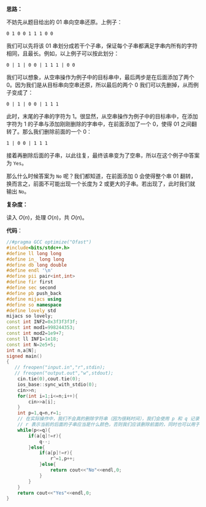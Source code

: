 **思路：**

不妨先从题目给出的 $01$ 串向空串还原。上例子：

```
0 1 0 0 1 1 1 0 0
```

我们可以先将该 01 串划分成若干个子串，保证每个子串都满足字串内所有的字符相同，且最长。例如，以上例子可以按此划分：

```
0 | 1 | 0 0 | 1 1 1 | 0 0
```

我们可以想象，从空串操作为例子中的目标串中，最后两步是在后面添加了两个 $0$。因为我们是从目标串向空串还原，所以最后的两个 $0$ 我们可以先删掉，从而例子变成了：

```
0 | 1 | 0 0 | 1 1 1
```

此时，末尾的子串的字符为 $1$。很显然，从空串操作为例子中的目标串中，在添加字符为 $1$ 的子串与添加刚刚删除的字串中，在前面添加了一个 $0$，使得 $01$ 之间翻转了。那么我们删除前面的一个 $0$：

```
1 | 0 0 | 1 1 1
```

接着再删除后面的子串，以此往复，最终该串变为了空串，所以在这个例子中答案为 `Yes`。

那么什么时候答案为 `No` 呢？我们都知道，在前面添加 $0$ 会使得整个串 $01$ 翻转，换而言之，前面不可能出现一个长度为 $2$ 或更大的子串。若出现了，此时我们就输出 `No`。

**复杂度：**

读入 $O(n)$，处理 $O(n)$，共 $O(n)$。

**代码**：

```cpp
//#pragma GCC optimize("Ofast")
#include<bits/stdc++.h>
#define ll long long
#define in_ long long
#define db long double
#define endl '\n'
#define pii pair<int,int>
#define fir first
#define sec second
#define pb push_back
#define mijacs using
#define so namespace
#define lovely std
mijacs so lovely;
const int INF2=0x3f3f3f3f;
const int mod1=998244353;
const int mod2=1e9+7;
const ll INF1=1e18;
const int N=2e5+5;
int n,a[N];
signed main()
{
   // freopen("input.in","r",stdin);
   // freopen("output.out","w",stdout);
    cin.tie(0),cout.tie(0);
    ios_base::sync_with_stdio(0);
    cin>>n;
    for(int i=1;i<=n;i++){
        cin>>a[i];
    }
    int p=1,q=n,r=1;
    // 在实际操作中，我们不会真的删除字符串（因为很耗时间），我们会使用 p 和 q 记录当前字符串的首尾。
    // r 表示当前的后面的子串应当是什么颜色，否则我们应该删除前面的，同时也可以用于判断前面的子串是否有长度 >2 的。
    while(p<=q){
        if(a[q]!=r){
            q--;
        }else{
            if(a[p]!=r){
                r^=1,p++;
            }else{
                return cout<<"No"<<endl,0;
            }
        }
    }
    return cout<<"Yes"<<endl,0;
}
```